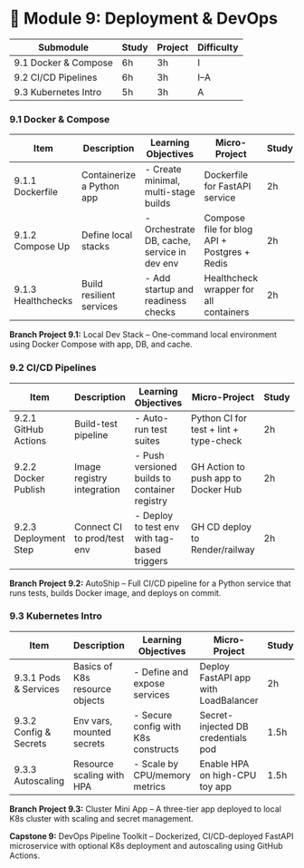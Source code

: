 # 📘 Module 9: Deployment & DevOps

| Submodule            | Study | Project | Difficulty |
| -------------------- | ----- | ------- | ---------- |
| 9.1 Docker & Compose | 6h    | 3h      | I          |
| 9.2 CI/CD Pipelines  | 6h    | 3h      | I–A        |
| 9.3 Kubernetes Intro | 5h    | 3h      | A          |

### 9.1 Docker & Compose

| Item               | Description               | Learning Objectives                         | Micro-Project                                | Study | Build | Level |
| ------------------ | ------------------------- | ------------------------------------------- | -------------------------------------------- | ----- | ----- | ----- |
| 9.1.1 Dockerfile   | Containerize a Python app | - Create minimal, multi-stage builds        | Dockerfile for FastAPI service               | 2h    | 1h    | I     |
| 9.1.2 Compose Up   | Define local stacks       | - Orchestrate DB, cache, service in dev env | Compose file for blog API + Postgres + Redis | 2h    | 1h    | I     |
| 9.1.3 Healthchecks | Build resilient services  | - Add startup and readiness checks          | Healthcheck wrapper for all containers       | 2h    | 1h    | I     |

**Branch Project 9.1:** Local Dev Stack – One-command local environment using Docker Compose with app, DB, and cache.

### 9.2 CI/CD Pipelines

| Item                  | Description                 | Learning Objectives                           | Micro-Project                          | Study | Build | Level |
| --------------------- | --------------------------- | --------------------------------------------- | -------------------------------------- | ----- | ----- | ----- |
| 9.2.1 GitHub Actions  | Build-test pipeline         | - Auto-run test suites                        | Python CI for test + lint + type-check | 2h    | 1.5h  | I     |
| 9.2.2 Docker Publish  | Image registry integration  | - Push versioned builds to container registry | GH Action to push app to Docker Hub    | 2h    | 1h    | I     |
| 9.2.3 Deployment Step | Connect CI to prod/test env | - Deploy to test env with tag-based triggers  | GH CD deploy to Render/railway         | 2h    | 0.5h  | A     |

**Branch Project 9.2:** AutoShip – Full CI/CD pipeline for a Python service that runs tests, builds Docker image, and deploys on commit.

### 9.3 Kubernetes Intro

| Item                   | Description                    | Learning Objectives                 | Micro-Project                        | Study | Build | Level |
| ---------------------- | ------------------------------ | ----------------------------------- | ------------------------------------ | ----- | ----- | ----- |
| 9.3.1 Pods & Services  | Basics of K8s resource objects | - Define and expose services        | Deploy FastAPI app with LoadBalancer | 2h    | 1.5h  | A     |
| 9.3.2 Config & Secrets | Env vars, mounted secrets      | - Secure config with K8s constructs | Secret-injected DB credentials pod   | 1.5h  | 0.5h  | A     |
| 9.3.3 Autoscaling      | Resource scaling with HPA      | - Scale by CPU/memory metrics       | Enable HPA on high-CPU toy app       | 1.5h  | 1h    | A     |

**Branch Project 9.3:** Cluster Mini App – A three-tier app deployed to local K8s cluster with scaling and secret management.

**Capstone 9:** DevOps Pipeline Toolkit – Dockerized, CI/CD-deployed FastAPI microservice with optional K8s deployment and autoscaling using GitHub Actions.
